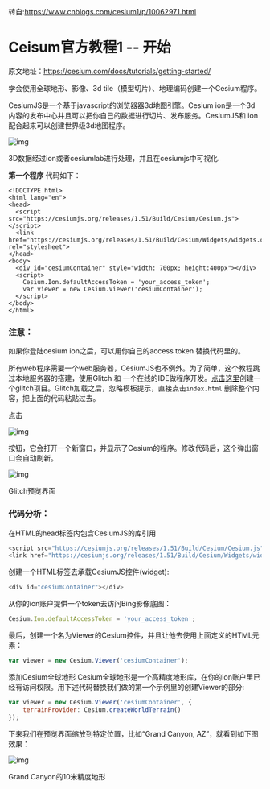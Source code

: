 转自:https://www.cnblogs.com/cesium1/p/10062971.html

# Ceisum官方教程1 -- 开始

原文地址：https://cesium.com/docs/tutorials/getting-started/

学会使用全球地形、影像、3d tile（模型切片）、地理编码创建一个Cesium程序。

CesiumJS是一个基于javascript的浏览器器3d地图引擎。Cesium ion是一个3d内容的发布中心并且可以把你自己的数据进行切片、发布服务。CesiumJS和 ion 配合起来可以创建世界级3d地图程序。

 

![img](https://pzy-images.oss-cn-hangzhou.aliyuncs.com/img/202206201541004.png)

3D数据经过ion或者cesiumlab进行处理，并且在cesiumjs中可视化.

**第一个程序**
代码如下：

```
<!DOCTYPE html>
<html lang="en">
<head>
  <script src="https://cesiumjs.org/releases/1.51/Build/Cesium/Cesium.js"></script>
  <link href="https://cesiumjs.org/releases/1.51/Build/Cesium/Widgets/widgets.css" rel="stylesheet">
</head>
<body>
  <div id="cesiumContainer" style="width: 700px; height:400px"></div>
  <script>
    Cesium.Ion.defaultAccessToken = 'your_access_token';
    var viewer = new Cesium.Viewer('cesiumContainer');
  </script>
</body>
</html>
```

### 注意：

如果你登陆cesium ion之后，可以用你自己的access token 替换代码里的。

所有web程序需要一个web服务器，CesiumJS也不例外。为了简单，这个教程跳过本地服务器的搭建，使用Glitch 和 一个在线的IDE做程序开发。[点击这里](https://glitch.com/edit/#!/remix/hello-webpage)创建一个glitch项目。Glitch加载之后，忽略模板提示，直接点击`index.html` 删除整个内容，把上面的代码粘贴过去。

 

 

点击

 

![img](https://pzy-images.oss-cn-hangzhou.aliyuncs.com/img/202206201541968.png)

 

按钮，它会打开一个新窗口，并显示了Cesium的程序。修改代码后，这个弹出窗口会自动刷新。



 

![img](https://pzy-images.oss-cn-hangzhou.aliyuncs.com/img/202206201541996.png)

Glitch预览界面

### 代码分析：

在HTML的head标签内包含CesiumJS的库引用

```javascript
<script src="https://cesiumjs.org/releases/1.51/Build/Cesium/Cesium.js"></script>
<link href="https://cesiumjs.org/releases/1.51/Build/Cesium/Widgets/widgets.css" rel="stylesheet">
```

创建一个HTML标签去承载CesiumJS控件(widget):

```javascript
<div id="cesiumContainer"></div>
```

从你的ion账户提供一个token去访问Bing影像底图：

```javascript
Cesium.Ion.defaultAccessToken = 'your_access_token';
```

最后，创建一个名为Viewer的Cesium控件，并且让他去使用上面定义的HTML元素：

```javascript
var viewer = new Cesium.Viewer('cesiumContainer');
```

添加Cesium全球地形
Cesium全球地形是一个高精度地形库，在你的ion账户里已经有访问权限。用下述代码替换我们做的第一个示例里的创建Viewer的部分:

```javascript
var viewer = new Cesium.Viewer('cesiumContainer', {
    terrainProvider: Cesium.createWorldTerrain()
});
```

下来我们在预览界面缩放到特定位置，比如“Grand Canyon, AZ”，就看到如下图效果：



![img](https://pzy-images.oss-cn-hangzhou.aliyuncs.com/img/202206201541021.png)

Grand Canyon的10米精度地形
